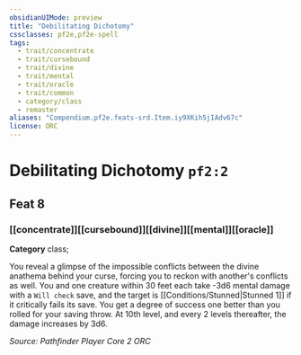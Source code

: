 ```yaml
---
obsidianUIMode: preview
title: "Debilitating Dichotomy"
cssclasses: pf2e,pf2e-spell
tags:
  - trait/concentrate
  - trait/cursebound
  - trait/divine
  - trait/mental
  - trait/oracle
  - trait/common
  - category/class
  - remaster
aliases: "Compendium.pf2e.feats-srd.Item.iy9XKih5jIAdv67c"
license: ORC
---
```

# Debilitating Dichotomy `pf2:2`
## Feat 8
### [[concentrate]][[cursebound]][[divine]][[mental]][[oracle]]

**Category** class; 




You reveal a glimpse of the impossible conflicts between the divine anathema behind your curse, forcing you to reckon with another's conflicts as well. You and one creature within 30 feet each take -3d6 mental damage with a `Will check` save, and the target is [[Conditions/Stunned|Stunned 1]] if it critically fails its save. You get a degree of success one better than you rolled for your saving throw. At 10th level, and every 2 levels thereafter, the damage increases by 3d6.

*Source: Pathfinder Player Core 2*
*ORC*